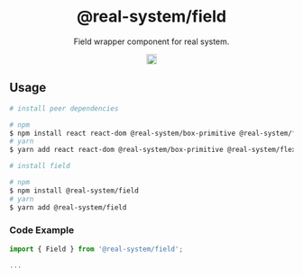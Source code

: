 <h1 align="center">@real-system/field</h1>
<p align="center">Field wrapper component for real system.</p>
<p align="center">
<a href="https://www.npmjs.com/package/@real-system/field"><img src="https://badgen.net/npm/v/@real-system/field?label=&icon=npm&color=blue" alt="npm version" height="18"/></a>
</p>

## Usage

```bash
# install peer dependencies

# npm
$ npm install react react-dom @real-system/box-primitive @real-system/flex @real-system/styling-library @real-system/theme-library @real-system/typography
# yarn
$ yarn add react react-dom @real-system/box-primitive @real-system/flex @real-system/styling-library @real-system/theme-library @real-system/typography

# install field

# npm
$ npm install @real-system/field
# yarn
$ yarn add @real-system/field
```

### Code Example

```javascript
import { Field } from '@real-system/field';

...

```
